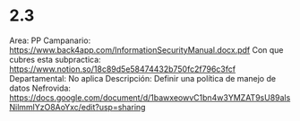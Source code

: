 # 2.3

Area: PP
Campanario: https://www.back4app.com/InformationSecurityManual.docx.pdf
Con que cubres esta subpractica: https://www.notion.so/18c89d5e58474432b750fc2f796c3fcf 
Departamental: No aplica
Descripción: Definir una política de manejo de datos
Nefrovida: https://docs.google.com/document/d/1bawxeowvC1bn4w3YMZAT9sU89alsNilmmlYzO8AoYxc/edit?usp=sharing